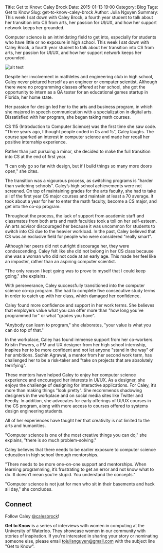 Title: Get to Know: Caley Brock
Date: 2015-01-13 19:00
Category: Blog
Tags: Get to Know
Slug: get-to-know-caley-brock
Author: Julia Nguyen
Summary: This week I sat down with Caley Brock, a fourth year student to talk about her transition into CS from arts, her passion for UI/UX, and how her support network keeps her grounded.

Computer science is an intimidating field to get into, especially for students who have little or no exposure in high school. This week I sat down with Caley Brock, a fourth year student to talk about her transition into CS from arts, her passion for UI/UX, and how her support network keeps her grounded.

![alt text](http://i725.photobucket.com/albums/ww252/itsjulianguyen/caley_brock_zpsd6b49556.png "Caley Brock")

Despite her involvement in mathletes and engineering club in high school, Caley never pictured herself as an engineer or computer scientist. Although there were no programming classes offered at her school, she got the opportunity to intern as a QA tester for an educational games startup in Florida, her home state.

Her passion for design led her to the arts and business program, in which she majored in speech communication with a specialization in digital arts. Dissatisfied with her program, she began taking math courses.

CS 115 (Introduction to Computer Science) was the first time she saw code. "Three years ago, I thought people coded in 0s and 1s", Caley laughs. The course sparked an interest in computer science and made her recall her positive internship experience.

Rather than just pursuing a minor, she decided to make the full transition into CS at the end of first year.

"I can only go so far with design, but if I build things so many more doors open," she cites.

The transition was a vigourous process, as switching programs is "harder than switching schools". Caley’s high school achievements were not screened. On top of maintaining grades for the arts faculty, she had to take all of the first year CS major courses and maintain at least a 70 average. It took about a year for her to enter the math faculty, become a CS major, and get into the co-op program.

Throughout the process, the lack of support from academic staff and classmates from both arts and math faculties took a toll on her self-esteem. An arts advisor discouraged her because it was uncommon for students to switch into CS due to the heavier workload. In the past, Caley believed that CS was an exclusive field for people who were considered "really smart".

Although her peers did not outright discourage her, they were condescending. Caley felt like she did not belong in her CS class because she was a woman who did not code at an early age. This made her feel like an imposter, rather than an aspiring computer scientist.

"The only reason I kept going was to prove to myself that I could keep going," she explains.

With perseverance, Caley successfully transitioned into the computer science co-op program.  She had to complete five consecutive study terms in order to catch up with her class, which damaged her confidence.

Caley found more confidence and support in her work terms. She believes that employers value what you can offer more than "how long you’ve programmed for" or what "grades you have".

"Anybody can learn to program," she elaborates, "your value is what you can do top of that."

In the workplace, Caley has found immense support from her co-workers. Kristin Powers, a PM and UX designer from her high school internship, inspires her to be more confident and not let anyone "stand in the way" of her ambitions. Sachin Agrawal, a mentor from her second work term, has challenged her to be a risk-taker and "take on projects that are absolutely terrifying".

These mentors have helped Caley to enjoy her computer science experience and encouraged her interests in UI/UX. As a designer, she enjoys the challenge of designing for interactive applications. For Caley, it’s more than making things "look pretty". She recommends shadowing designers in the workplace and on social media sites like Twitter and Feedly. In addition, she advocates for early offerings of UI/UX courses in the CS program, along with more access to courses offered to systems design engineering students.

All of her experiences have taught her that creativity is not limited to the arts and humanities.

"Computer science is one of the most creative things you can do," she explains, "there is so much problem-solving."

Caley believes that there needs to be earlier exposure to computer science education in high school through mentorships.

"There needs to be more one-on-one support and mentorships. When learning programming,  it’s frustrating to get an error and not know what to do. It doesn’t mean you’re stupid. You understand the concepts."

"Computer science is not just for men who sit in their basements and hack all day," she concludes.

## Connect ##

Follow Caley [@calesbrock](http://twitter.com/calesbrock)!

**Get to Know** is a series of interviews with women in computing at the University of Waterloo. They showcase women in our community with stories of inspiration. If you're interested in sharing your story or nominating someone else, please email [tojulianguyen@gmail.com](mailto:tojulianguyen@gmail.com) with the subject line "Get to Know".